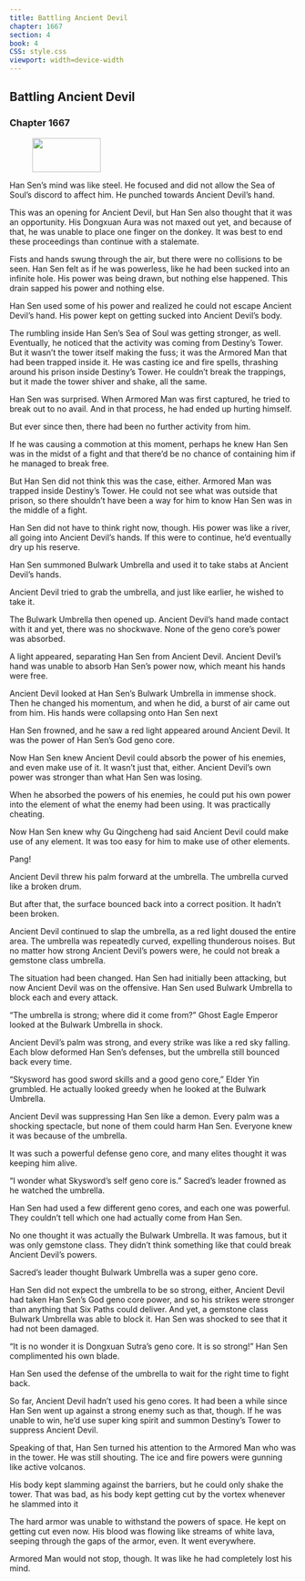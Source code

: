 ```yaml
---
title: Battling Ancient Devil
chapter: 1667
section: 4
book: 4
CSS: style.css
viewport: width=device-width
---
```


## Battling Ancient Devil

### Chapter 1667

<figure>
	<img src="../Images/gem.gif" alt="" id="gem" width="120" height="60" />
</figure>

Han Sen’s mind was like steel. He focused and did not allow the Sea of Soul’s discord to affect him. He punched towards Ancient Devil’s hand.

This was an opening for Ancient Devil, but Han Sen also thought that it was an opportunity. His Dongxuan Aura was not maxed out yet, and because of that, he was unable to place one finger on the donkey. It was best to end these proceedings than continue with a stalemate.

Fists and hands swung through the air, but there were no collisions to be seen. Han Sen felt as if he was powerless, like he had been sucked into an infinite hole. His power was being drawn, but nothing else happened. This drain sapped his power and nothing else.

Han Sen used some of his power and realized he could not escape Ancient Devil’s hand. His power kept on getting sucked into Ancient Devil’s body.

The rumbling inside Han Sen’s Sea of Soul was getting stronger, as well. Eventually, he noticed that the activity was coming from Destiny’s Tower. But it wasn’t the tower itself making the fuss; it was the Armored Man that had been trapped inside it. He was casting ice and fire spells, thrashing around his prison inside Destiny’s Tower. He couldn’t break the trappings, but it made the tower shiver and shake, all the same.

Han Sen was surprised. When Armored Man was first captured, he tried to break out to no avail. And in that process, he had ended up hurting himself.

But ever since then, there had been no further activity from him.

If he was causing a commotion at this moment, perhaps he knew Han Sen was in the midst of a fight and that there’d be no chance of containing him if he managed to break free.

But Han Sen did not think this was the case, either. Armored Man was trapped inside Destiny’s Tower. He could not see what was outside that prison, so there shouldn’t have been a way for him to know Han Sen was in the middle of a fight.

Han Sen did not have to think right now, though. His power was like a river, all going into Ancient Devil’s hands. If this were to continue, he’d eventually dry up his reserve.

Han Sen summoned Bulwark Umbrella and used it to take stabs at Ancient Devil’s hands.

Ancient Devil tried to grab the umbrella, and just like earlier, he wished to take it.

The Bulwark Umbrella then opened up. Ancient Devil’s hand made contact with it and yet, there was no shockwave. None of the geno core’s power was absorbed.

A light appeared, separating Han Sen from Ancient Devil. Ancient Devil’s hand was unable to absorb Han Sen’s power now, which meant his hands were free.

Ancient Devil looked at Han Sen’s Bulwark Umbrella in immense shock. Then he changed his momentum, and when he did, a burst of air came out from him. His hands were collapsing onto Han Sen next

Han Sen frowned, and he saw a red light appeared around Ancient Devil. It was the power of Han Sen’s God geno core.

Now Han Sen knew Ancient Devil could absorb the power of his enemies, and even make use of it. It wasn’t just that, either. Ancient Devil’s own power was stronger than what Han Sen was losing.

When he absorbed the powers of his enemies, he could put his own power into the element of what the enemy had been using. It was practically cheating.

Now Han Sen knew why Gu Qingcheng had said Ancient Devil could make use of any element. It was too easy for him to make use of other elements.

Pang!

Ancient Devil threw his palm forward at the umbrella. The umbrella curved like a broken drum.

But after that, the surface bounced back into a correct position. It hadn’t been broken.

Ancient Devil continued to slap the umbrella, as a red light doused the entire area. The umbrella was repeatedly curved, expelling thunderous noises. But no matter how strong Ancient Devil’s powers were, he could not break a gemstone class umbrella.

The situation had been changed. Han Sen had initially been attacking, but now Ancient Devil was on the offensive. Han Sen used Bulwark Umbrella to block each and every attack.

“The umbrella is strong; where did it come from?” Ghost Eagle Emperor looked at the Bulwark Umbrella in shock.

Ancient Devil’s palm was strong, and every strike was like a red sky falling. Each blow deformed Han Sen’s defenses, but the umbrella still bounced back every time.

“Skysword has good sword skills and a good geno core,” Elder Yin grumbled. He actually looked greedy when he looked at the Bulwark Umbrella.

Ancient Devil was suppressing Han Sen like a demon. Every palm was a shocking spectacle, but none of them could harm Han Sen. Everyone knew it was because of the umbrella.

It was such a powerful defense geno core, and many elites thought it was keeping him alive.

“I wonder what Skysword’s self geno core is.” Sacred’s leader frowned as he watched the umbrella.

Han Sen had used a few different geno cores, and each one was powerful. They couldn’t tell which one had actually come from Han Sen.

No one thought it was actually the Bulwark Umbrella. It was famous, but it was only gemstone class. They didn’t think something like that could break Ancient Devil’s powers.

Sacred’s leader thought Bulwark Umbrella was a super geno core.

Han Sen did not expect the umbrella to be so strong, either, Ancient Devil had taken Han Sen’s God geno core power, and so his strikes were stronger than anything that Six Paths could deliver. And yet, a gemstone class Bulwark Umbrella was able to block it. Han Sen was shocked to see that it had not been damaged.

“It is no wonder it is Dongxuan Sutra’s geno core. It is so strong!” Han Sen complimented his own blade.

Han Sen used the defense of the umbrella to wait for the right time to fight back.

So far, Ancient Devil hadn’t used his geno cores. It had been a while since Han Sen went up against a strong enemy such as that, though. If he was unable to win, he’d use super king spirit and summon Destiny’s Tower to suppress Ancient Devil.

Speaking of that, Han Sen turned his attention to the Armored Man who was in the tower. He was still shouting. The ice and fire powers were gunning like active volcanos.

His body kept slamming against the barriers, but he could only shake the tower. That was bad, as his body kept getting cut by the vortex whenever he slammed into it

The hard armor was unable to withstand the powers of space. He kept on getting cut even now. His blood was flowing like streams of white lava, seeping through the gaps of the armor, even. It went everywhere.

Armored Man would not stop, though. It was like he had completely lost his mind.
